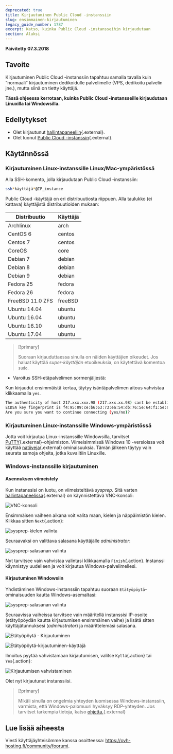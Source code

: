 ```yaml
---
deprecated: true
title: Kirjautuminen Public Cloud -instanssiin
slug: ensimmainen-kirjautuminen
legacy_guide_number: 1787
excerpt: Katso, kuinka Public Cloud -instansseihin kirjaudutaan
section: Aluksi
---
```


**Päivitetty 07.3.2018**

## Tavoite

Kirjautuminen Public Cloud -instanssiin tapahtuu samalla tavalla kuin “normaali” kirjautuminen dedikoidulle palvelimelle (VPS, dedikoitu palvelin jne.), mutta siinä on tietty käyttäjä.

**Tässä ohjeessa kerrotaan, kuinka Public Cloud -instansseille kirjaudutaan Linuxilla tai Windowsilla.**


## Edellytykset

- Olet kirjautunut [hallintapaneeliin](https://www.ovh.com/auth/?action=gotomanager&from=https://www.ovh.ie/&ovhSubsidiary=ie){.external}.
- Olet luonut [Public Cloud -instanssin](https://www.ovh-hosting.fi/public-cloud/instances/){.external}.


## Käytännössä

### Kirjautuminen Linux-instanssille Linux/Mac-ympäristössä

Alla SSH-komento, jolla kirjaudutaan Public Cloud -instanssiin:

```sh
ssh*käyttäjä*@IP_instance
```

Public Cloud -käyttäjä on eri distribuutiosta riippuen. Alla taulukko (ei kattava) käyttäjistä distribuutioiden mukaan:

|Distribuutio|Käyttäjä|
|---|---|
|Archlinux|arch|
|CentOS 6|centos|
|Centos 7|centos|
|CoreOS|core|
|Debian 7|debian|
|Debian 8|debian|
|Debian 9|debian|
|Fedora 25|fedora|
|Fedora 26|fedora|
|FreeBSD 11.0 ZFS|freeBSD|
|Ubuntu 14.04|ubuntu|
|Ubuntu 16.04|ubuntu|
|Ubuntu 16.10|ubuntu|
|Ubuntu 17.04|ubuntu|

> [!primary]
>
> Suoraan kirjauduttaessa sinulla on näiden käyttäjien oikeudet. Jos haluat käyttää *super-käyttäjän* etuoikeuksia, on käytettävä komentoa `sudo`.
>


- Varoitus SSH-etäpalvelimen sormenjäljestä:

Kun kirjaudut ensimmäistä kertaa, täytyy isäntäpalvelimen aitous vahvistaa klikkaamalla `yes`.

```sh
The authenticity of host 217.xxx.xxx.98 (217.xxx.xx.98) cant be established.
ECDSA key fingerprint is f4:95:09:ce:b6:63:73:ea:54:db:76:5e:64:f1:5e:6d.
Are you sure you want to continue connecting (yes/no)?
```


### Kirjautuminen Linux-instanssille Windows-ympäristössä

Jotta voit kirjautua Linux-instanssille Windowsilla, tarvitset  [PuTTY](https://www.putty.org/){.external}-ohjelmiston. Viimeisimmissä Windows 10 -versioissa voit käyttää [natiiveja](https://docs.microsoft.com/fi-fi/windows/wsl/about){.external} ominaisuuksia. Tämän jälkeen täytyy vain seurata samoja ohjeita, jotka kuvailtiin Linuxille.


### Windows-instanssille kirjautuminen

#### Asennuksen viimeistely

Kun instanssisi on luotu, on viimeisteltävä *sysprep*. Sitä varten [hallintapaneelissa](https://www.ovh.com/auth/?action=gotomanager&from=https://www.ovh.ie/&ovhSubsidiary=ie){.external} on käynnistettävä VNC-konsoli:

![VNC-konsoli](images/vnc_console.png)

Ensimmäisen vaiheen aikana voit valita maan, kielen ja näppäimistön kielen. Klikkaa sitten `Next`{.action}:

![sysprep-kielen valinta](images/sysprep_first_step.png)

Seuraavaksi on valittava salasana käyttäjälle *administrator*:

![sysprep-salasanan valinta](images/sysprep_first_step.png)

Nyt tarvitsee vain vahvistaa valintasi klikkaamalla `Finish`{.action}. Instanssi käynnistyy uudelleen ja voit kirjautua Windows-palvelimellesi.


#### Kirjautuminen Windowsiin

Yhdistäminen Windows-instanssiin tapahtuu suoraan `Etätyöpöytä`-ominaisuuden kautta Windows-asemaltasi:

![sysprep-salasanan valinta](images/remote_desktop.png)

Seuraavissa vaiheissa tarvitsee vain määritellä instanssisi IP-osoite (etätyöpöydän kautta kirjautumisen ensimmäinen vaihe) ja lisätä sitten käyttäjätunnuksesi (*administrator*) ja määrittelemäsi salasana.

![Etätyöpöytä - Kirjautuminen](images/remote_desktop_connection_IP.png)

![Etätyöpöytä-kirjautuminen-käyttäjä](images/remote_desktop_connection_user.png)

Ilmoitus pyytää vahvistamaan kirjautumisen, valitse `Kyllä`{.action} tai `Yes`{.action}:

![Kirjautumisen vahvistaminen](images/connection_validation.png)

Olet nyt kirjautunut instanssiisi.

> [!primary]
>
> Mikäli sinulla on ongelmia yhteyden luomisessa Windows-instanssiin, varmista, että Windows-palomuuri hyväksyy RDP-yhteyden. Jos tarvitset tarkempia tietoja, katso [ohjetta.](https://docs.ovh.com/fi/vps/windows-first-config/){.external}
>


## Lue lisää aiheesta

Viesti käyttäjäyhteisömme kanssa osoitteessa: <https://ovh-hosting.fi/community/foorumi>.